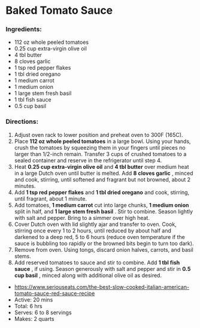 # Baked Tomato Sauce 

### Ingredients: 
* 112 oz whole peeled tomatoes
* 0.25 cup extra-virgin olive oil
* 4 tbl butter
* 8 cloves garlic
* 1 tsp red pepper flakes
* 1 tbl dried oregano
* 1 medium carrot
* 1 medium onion
* 1 large stem fresh basil
* 1 tbl fish sauce
* 0.5 cup basil

### Directions: 
1. Adjust oven rack to lower position and preheat oven to 300F (165C). 
2. Place **112 oz whole peeled tomatoes** in a large bowl. Using your hands, crush the tomatoes by squeezing them in your fingers until pieces no larger than 1/2-inch remain. Transfer 3 cups of crushed tomatoes to a sealed container and reserve in the refrigerator until step 4. 
3. Heat **0.25 cup extra-virgin olive oil** and **4 tbl butter** over medium heat in a large Dutch oven until butter is melted. Add **8 cloves garlic** , minced and cook, stirring, until softened and fragrant but not browned, about 2 minutes. 
4. Add **1 tsp red pepper flakes** and **1 tbl dried oregano** and cook, stirring, until fragrant, about 1 minute. 
5. Add tomatoes, **1 medium carrot** cut into large chunks, **1 medium onion** split in half, and **1 large stem fresh basil** . Stir to combine. Season lightly with salt and pepper. Bring to a simmer over high heat. 
6. Cover Dutch oven with lid slightly ajar and transfer to oven. Cook, stirring once every 1 to 2 hours, until reduced by about half and darkened to a deep red, 5 to 6 hours (reduce oven temperature if the sauce is bubbling too rapidly or the browned bits begin to turn too dark). 
7. Remove from oven. Using tongs, discard onion halves, carrots, and basil stems. 
8. Add reserved tomatoes to sauce and stir to combine. Add **1 tbl fish sauce** , if using. Season generously with salt and pepper and stir in **0.5 cup basil** , minced along with additional olive oil as desired. 
* https://www.seriouseats.com/the-best-slow-cooked-italian-american-tomato-sauce-red-sauce-recipe 
* Active: 20 mins 
* Total: 6 hrs 
* Serves: 6 to 8 servings 
* Makes: 2 quarts 
